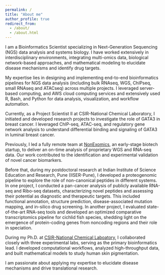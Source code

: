 ```yaml
---
permalink: /
title: "About me"
author_profile: true
redirect_from: 
  - /about/
  - /about.html
---
```


I am a Bioinformatics Scientist specializing in Next-Generation Sequencing (NGS) data analysis and systems biology. I have worked extensively in interdisciplinary environments, integrating multi-omics data, biological network-based approaches, and mathematical modeling to elucidate disease mechanisms and identify drug targets. 

My expertise lies in designing and implementing end-to-end bioinformatics pipelines for NGS data analysis (including bulk RNAseq, WGS, ChIPseq, small RNAseq and ATACseq) across multiple projects. I leveraged server-based computing, and AWS cloud computing services and extensively used R, Bash, and Python for data analysis, visualization, and workflow automation.

Currently, as a Project Scientist II at CSIR-National Chemical Laboratory, I initiated and developed research projects to investigate the role of GATA3 in breast cancer. I leveraged ChIP-seq, ATAC-seq, and regulatory gene network analysis to understand differential binding and signaling of GATA3 in luminal breast cancer. 

Previously, I led a fully remote team at [NonExomics](https://nonexomics.com/), an early-stage biotech startup, to deliver an on-time analysis of proprietary WGS and RNA-seq data. Our work contributed to the identification and experimental validation of novel cancer biomarkers.

Before that, during my postdoctoral research at Indian Institute of Science Education and Research, Pune (IISER-Pune), I developed a proteogenomic pipeline to explore the role of non-canonical peptides in different systems. In one project, I conducted a pan-cancer analysis of publicly available RNA-seq and Ribo-seq datasets, characterizing novel peptides and assessing their potential as diagnostic and therapeutic targets. This included functional annotation, structure prediction, disease-associated mutation mapping, and in-silico drug screening.
	In another project, I evaluated state-of-the-art RNA-seq tools and developed an optimized comparative transcriptomics pipeline for cichlid fish species, shedding light on the emergence of protein-coding genes from noncoding regions and their role in speciation.

During my Ph.D. at [CSIR-National Chemical Laboatory](https://sites.google.com/site/biosystemsanalysis/Home), I collaborated closely with three experimental labs, serving as the primary bioinformatics lead. I developed computational workflows, analyzed high-throughput data, and built mathematical models to study human skin pigmentation.

I am passionate about applying my expertise to elucidate disease mechanisms and drive translational research.
